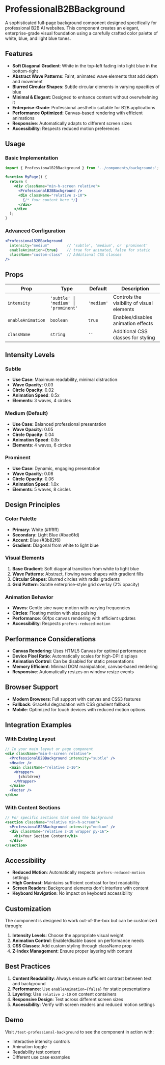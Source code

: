 # ProfessionalB2BBackground

A sophisticated full-page background component designed specifically for professional B2B AI websites. This component creates an elegant, enterprise-grade visual foundation using a carefully crafted color palette of white, blue, and light blue tones.

## Features

- **Soft Diagonal Gradient**: White in the top-left fading into light blue in the bottom-right
- **Abstract Wave Patterns**: Faint, animated wave elements that add depth and movement
- **Blurred Circular Shapes**: Subtle circular elements in varying opacities of blue
- **Minimal & Elegant**: Designed to enhance content without overwhelming it
- **Enterprise-Grade**: Professional aesthetic suitable for B2B applications
- **Performance Optimized**: Canvas-based rendering with efficient animations
- **Responsive**: Automatically adapts to different screen sizes
- **Accessibility**: Respects reduced motion preferences

## Usage

### Basic Implementation

```jsx
import { ProfessionalB2BBackground } from '../components/backgrounds';

function MyPage() {
  return (
    <div className="min-h-screen relative">
      <ProfessionalB2BBackground />
      <div className="relative z-10">
        {/* Your content here */}
      </div>
    </div>
  );
}
```

### Advanced Configuration

```jsx
<ProfessionalB2BBackground 
  intensity="medium"        // 'subtle', 'medium', or 'prominent'
  enableAnimation={true}    // true for animated, false for static
  className="custom-class"  // Additional CSS classes
/>
```

## Props

| Prop | Type | Default | Description |
|------|------|---------|-------------|
| `intensity` | `'subtle' \| 'medium' \| 'prominent'` | `'medium'` | Controls the visibility of visual elements |
| `enableAnimation` | `boolean` | `true` | Enables/disables animation effects |
| `className` | `string` | `''` | Additional CSS classes for styling |

## Intensity Levels

### Subtle
- **Use Case**: Maximum readability, minimal distraction
- **Wave Opacity**: 0.03
- **Circle Opacity**: 0.02
- **Animation Speed**: 0.5x
- **Elements**: 3 waves, 4 circles

### Medium (Default)
- **Use Case**: Balanced professional presentation
- **Wave Opacity**: 0.05
- **Circle Opacity**: 0.04
- **Animation Speed**: 0.8x
- **Elements**: 4 waves, 6 circles

### Prominent
- **Use Case**: Dynamic, engaging presentation
- **Wave Opacity**: 0.08
- **Circle Opacity**: 0.06
- **Animation Speed**: 1.0x
- **Elements**: 5 waves, 8 circles

## Design Principles

### Color Palette
- **Primary**: White (#ffffff)
- **Secondary**: Light Blue (#bae6fd)
- **Accent**: Blue (#3b82f6)
- **Gradient**: Diagonal from white to light blue

### Visual Elements
1. **Base Gradient**: Soft diagonal transition from white to light blue
2. **Wave Patterns**: Abstract, flowing wave shapes with gradient fills
3. **Circular Shapes**: Blurred circles with radial gradients
4. **Grid Pattern**: Subtle enterprise-style grid overlay (2% opacity)

### Animation Behavior
- **Waves**: Gentle sine wave motion with varying frequencies
- **Circles**: Floating motion with size pulsing
- **Performance**: 60fps canvas rendering with efficient updates
- **Accessibility**: Respects `prefers-reduced-motion`

## Performance Considerations

- **Canvas Rendering**: Uses HTML5 Canvas for optimal performance
- **Device Pixel Ratio**: Automatically scales for high-DPI displays
- **Animation Control**: Can be disabled for static presentations
- **Memory Efficient**: Minimal DOM manipulation, canvas-based rendering
- **Responsive**: Automatically resizes on window resize events

## Browser Support

- **Modern Browsers**: Full support with canvas and CSS3 features
- **Fallback**: Graceful degradation with CSS gradient fallback
- **Mobile**: Optimized for touch devices with reduced motion options

## Integration Examples

### With Existing Layout

```jsx
// In your main layout or page component
<div className="min-h-screen relative">
  <ProfessionalB2BBackground intensity="subtle" />
  <Header />
  <main className="relative z-10">
    <Wrapper>
      {children}
    </Wrapper>
  </main>
  <Footer />
</div>
```

### With Content Sections

```jsx
// For specific sections that need the background
<section className="relative min-h-screen">
  <ProfessionalB2BBackground intensity="medium" />
  <div className="relative z-10 wrapper py-16">
    <h1>Your Section Content</h1>
  </div>
</section>
```

## Accessibility

- **Reduced Motion**: Automatically respects `prefers-reduced-motion` settings
- **High Contrast**: Maintains sufficient contrast for text readability
- **Screen Readers**: Background elements don't interfere with content
- **Keyboard Navigation**: No impact on keyboard accessibility

## Customization

The component is designed to work out-of-the-box but can be customized through:

1. **Intensity Levels**: Choose the appropriate visual weight
2. **Animation Control**: Enable/disable based on performance needs
3. **CSS Classes**: Add custom styling through className prop
4. **Z-Index Management**: Ensure proper layering with content

## Best Practices

1. **Content Readability**: Always ensure sufficient contrast between text and background
2. **Performance**: Use `enableAnimation={false}` for static presentations
3. **Layering**: Use `relative z-10` on content containers
4. **Responsive Design**: Test across different screen sizes
5. **Accessibility**: Verify with screen readers and reduced motion settings

## Demo

Visit `/test-professional-background` to see the component in action with:
- Interactive intensity controls
- Animation toggle
- Readability test content
- Different use case examples
